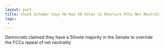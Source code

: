 ```yaml
---
layout: post
title: Chuck Schumer Says He Has 50 Votes to Overturn FCCs Net Neutrality Repeal
tags:
 -
---
```

Democrats claimed they have a 50vote majority in the Senate to override the FCCs repeal of net neutrality
